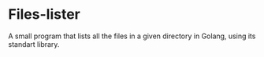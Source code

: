 # Files-lister
A small program that lists all the files in a given directory in Golang, using its standart library.
